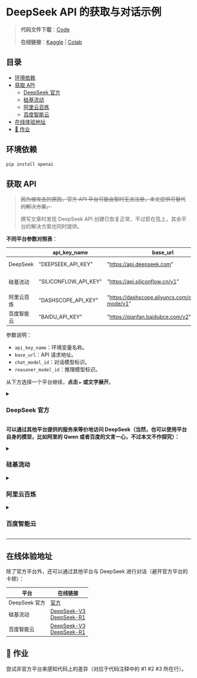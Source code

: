 # DeepSeek API 的获取与对话示例

> **代码文件下载**：[Code](../Demos/deepseek-api-guide-with-examples.ipynb)
>
> **在线链接**：[Kaggle](https://www.kaggle.com/code/aidemos/deepseek-api-guide-with-examples) | [Colab](https://colab.research.google.com/drive/1rdBEJT_oOxaScm3_10epoHX_TdbSm1Ty?usp=sharing)

## 目录

- [环境依赖](#环境依赖)
- [获取 API](#获取-api)
   - [ DeepSeek 官方 ](#-deepseek-官方-)
   - [ 硅基流动 ](#-硅基流动-)
   - [ 阿里云百炼 ](#-阿里云百炼-)
   - [ 百度智能云 ](#-百度智能云-)
- [在线体验地址](#在线体验地址)
- [📝 作业](#-作业)

## 环境依赖

```bash
pip install openai
```

## 获取 API

> ~~因为被攻击的原因，官方 API 平台可能会暂时无法注册，本文提供可替代的解决方案。~~
>
> 撰写文章时发现 DeepSeek API 创建已恢复正常，不过箭在弦上，其余平台的解决方案也同时提供。

**不同平台参数对照表**：

|            | api_key_name          | base_url                                            | chat_model_id             | reasoner_model_id         |
| ---------- | --------------------- | --------------------------------------------------- | ------------------------- | ------------------------- |
| DeepSeek   | "DEEPSEEK_API_KEY"    | "https://api.deepseek.com"                          | "deepseek-chat"           | "deepseek-reasoner"       |
| 硅基流动   | "SILICONFLOW_API_KEY" | "https://api.siliconflow.cn/v1"                     | "deepseek-ai/DeepSeek-V3" | "deepseek-ai/DeepSeek-R1" |
| 阿里云百炼 | "DASHSCOPE_API_KEY"   | "https://dashscope.aliyuncs.com/compatible-mode/v1" | "deepseek-v3"             | "deepseek-r1"             |
| 百度智能云 | "BAIDU_API_KEY"       | "https://qianfan.baidubce.com/v2"                   | "deepseek-v3"             | "deepseek-r1"             |

参数说明：

- `api_key_name`：环境变量名称。
- `base_url`：API 请求地址。
- `chat_model_id`：对话模型标识。
- `reasoner_model_id`：推理模型标识。

从下方选择一个平台继续，**点击 `►` 或文字展开**。

<details>
    <summary> <h3> DeepSeek 官方 </h3> </summary>

> 目前已恢复正常，所有新平台的注册都会赠送一定数量的 tokens，择一即可。

访问 [https://platform.deepseek.com/sign_in](https://platform.deepseek.com/sign_in) 进行注册并登录：

![注册/登录](./assets/20250127180653.png)

新用户注册后将赠送 10 块钱余额，有效期为一个月：

![赠送](./assets/20250127180649.png)

点击左侧的 `API keys`（或者访问 [https://platform.deepseek.com/api_keys](https://platform.deepseek.com/api_keys)），然后点击 `创建 API key:`

![创建 API Key](./assets/20250127180645.png)

命名，然后点击 `创建`：

![名称](./assets/20250127180643.png)

与其他平台不同的是，DeepSeek 的 API 仅在创建时显示，你可能需要记录它，点击 `复制`：

![复制](./assets/20250127180641.png)

#### 代码示例

```python
from openai import OpenAI
import os

# 临时环境变量配置
os.environ["DEEPSEEK_API_KEY"] = "your-api-key" # 1

client = OpenAI(
    api_key=os.getenv("DEEPSEEK_API_KEY"),
    base_url="https://api.deepseek.com", # 2
)

# 单轮对话示例
completion = client.chat.completions.create(
    model="deepseek-chat", # 3
    messages=[
        {'role': 'system', 'content': 'You are a helpful assistant.'},
        {'role': 'user', 'content': '你是谁？'}]
    )
print(completion.model_dump_json())
```

#### 模型切换

```python
# 切换推理模型
response = client.chat.completions.create(
    model="deepseek-reasoner",  # 修改此处标识
    # ...其他参数保持不变...
)
```

观察 `reasoning_content` 可以捕捉到思考过程。

</details>

**可以通过其他平台提供的服务来等价地访问 DeepSeek（当然，也可以使用平台自身的模型，比如阿里的 Qwen 或者百度的文言一心，不过本文不作探究）：**

<details>
    <summary> <h3> 硅基流动 </h3> </summary>

> 下方硅基流动的邀请链接附带邀请码，最终因邀请所产生的每 2000 万 tokens 将被用于共享，预计在 [Discussions](https://github.com/Hoper-J/AI-Guide-and-Demos-zh_CN/discussions) 中免费示出用于学习。

访问 [https://cloud.siliconflow.cn/i/ofzj9IQy](https://cloud.siliconflow.cn/i/ofzj9IQy) 进行注册并登录：

![注册/登录](./assets/image-20250205221933350.png)

点击[体验中心](https://cloud.siliconflow.cn/account/ak)左侧的 `API 密钥`，然后点击 `新建 API 密钥`：

![新建 API 密钥](./assets/image-20250205222644044.png)

随意填写描述后点击 `新建密钥`：

![填写描述](./assets/image-20250205222732771.png)

直接点击密钥进行复制，这就是我们即将用到的 API KEY：

![复制密钥](./assets/image-20250205222837349.png)

#### 代码示例

```python
from openai import OpenAI
import os

# 临时环境变量配置
os.environ["SILICONFLOW_API_KEY"] = "your-api-key" # 1

client = OpenAI(
    api_key=os.getenv("SILICONFLOW_API_KEY"),
    base_url="https://api.siliconflow.cn/v1", # 2
)

# 单轮对话示例
completion = client.chat.completions.create(
    model="deepseek-ai/DeepSeek-V3", # 3
    messages=[
        {'role': 'system', 'content': 'You are a helpful assistant.'},
        {'role': 'user', 'content': '你是谁？'}]
    )
print(completion.model_dump_json())
```

#### 模型切换

```python
# 切换推理模型
response = client.chat.completions.create(
    model="deepseek-ai/DeepSeek-R1",  # 修改此处标识
    # ...其他参数保持不变...
)
```

</details>

<details>
    <summary> <h3> 阿里云百炼 </h3> </summary>

访问 [阿里云百炼控制台](https://bailian.console.aliyun.com) 注册并登录。

![注册](./assets/image-20250205181432735.png)

在注册后将获取 1000 万的免费额度，有效期为半年，可以用于 DeepSeek-V3 和 DeepSeek-R1。

![DeepSeek-V3](./assets/image-20250205172736707.png)

> **注意**：目前仅供免费体验，免费额度用完之后不可继续调用（个人使用可以忽略）

点开左侧的 `模型广场`，点击 `开通模型服务`：

![模型广场](./assets/20240910092523.png)

打勾，并点击 `确认开通`：

![开通服务](./assets/20240910092523.png)

在[控制台](https://bailian.console.aliyun.com/)点击右上角的 `用户图标` - `API-KEY`：

![创建 API Key](./assets/20240910092938.png)

点击`创建`

![创建](./assets/20240910093036.png)

选择 `默认业务空间`，点击 `确定` 创建 `API-KEY`：

![填写描述](./assets/20240910093112.png)

点击 `查看` 并复制 `API KEY`：

![image-20240910093153303](./assets/20240910093153.png)

#### 代码示例

```python
from openai import OpenAI
import os

# 临时环境变量配置
os.environ["DASHSCOPE_API_KEY"] = "your-api-key" # 1

client = OpenAI(
    api_key=os.getenv("DASHSCOPE_API_KEY"),
    base_url="https://dashscope.aliyuncs.com/compatible-mode/v1", # 2
)

# 单轮对话示例
completion = client.chat.completions.create(
    model="deepseek-v3", # 3
    messages=[
        {'role': 'system', 'content': 'You are a helpful assistant.'},
        {'role': 'user', 'content': '你是谁？'}]
    )
print(completion.model_dump_json())
```

#### 模型切换

```python
# 切换推理模型
response = client.chat.completions.create(
    model="deepseek-r1",  # 修改此处标识
    # ...其他参数保持不变...
)
```

</details>

<details>
    <summary> <h3> 百度智能云 </h3> </summary>

访问[百度智能云控制台](https://login.bce.baidu.com/?redirect=https%3A%2F%2Fconsole.bce.baidu.com%2Fqianfan%2Fmodelcenter%2Fmodel%2FbuildIn%2Flist)进行注册并登录：

![百度智能云](./assets/image-20250205182743814.png)

查看用户协议，点击 `同意并继续`：

![用户协议](./assets/image-20250205182633067.png)

点击左侧的 `模型广场`，搜索 `DeepSeek`：

![DeepSeek](./assets/image-20250205183041249.png)

可以看到百度也提供了相关服务，接下来我们访问 [API Key](https://console.bce.baidu.com/iam/#/iam/apikey/list)，点击 `创建 API Key`：

![API KEY](./assets/image-20250205214906885.png)

选择 `千帆 ModelBuilder`，点击 `确定`：

![权限配置](./assets/image-20250205220411698.png)

点击 `复制`：

![复制 API Key](./assets/image-20250205215234081.png)

#### 代码示例

```python
from openai import OpenAI
import os

# 临时环境变量配置
os.environ["BAIDU_API_KEY"] = "your-api-key" # 1

client = OpenAI(
    api_key=os.getenv("BAIDU_API_KEY"),
    base_url="https://qianfan.baidubce.com/v2", # 2
)

# 单轮对话示例
completion = client.chat.completions.create(
    model="deepseek-v3", # 3
    messages=[
        {'role': 'system', 'content': 'You are a helpful assistant.'},
        {'role': 'user', 'content': '你是谁？'}]
    )
print(completion.model_dump_json())
```

#### 模型切换

```python
# 切换推理模型
response = client.chat.completions.create(
    model="deepseek-r1",  # 修改此处标识
    # ...其他参数保持不变...
)
```

</details>

---

## 在线体验地址

除了官方平台外，还可以通过其他平台与 DeepSeek 进行对话（避开官方平台的卡顿）：

| 平台          | 在线链接                                                     |
| ------------- | ------------------------------------------------------------ |
| DeepSeek 官方 | [官方](https://chat.deepseek.com)                            |
| 硅基流动      | [DeepSeek-V3](https://cloud.siliconflow.cn/playground/chat/17885302723)<br />[DeepSeek-R1](https://cloud.siliconflow.cn/playground/chat/17885302724) |
| 百度智能云    | [DeepSeek-V3](https://console.bce.baidu.com/qianfan/ais/console/onlineTest/LLM/DeepSeek-V3)<br />[DeepSeek-R1](https://console.bce.baidu.com/qianfan/ais/console/onlineTest/LLM/DeepSeek-R1) |

## 📝 作业

尝试非官方平台来感知代码上的差异（对应于代码注释中的 #1 #2 #3 所在行）。
